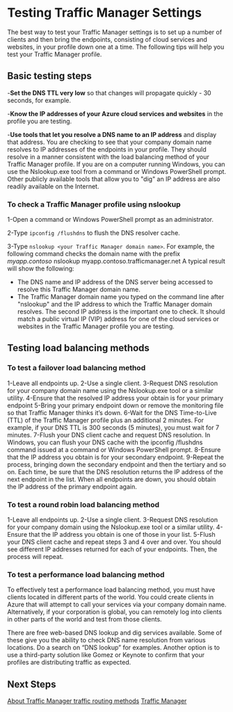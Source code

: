 ﻿<properties
   pageTitle="Testing your Traffic Manager settings"
   description="This article will help you test your Traffic Manager settings."
   services="traffic-manager"
   documentationCenter="na"
   authors="sdwheeler"
   manager="carmonm"
   editor="tysonn" />
<tags 
   ms.service="traffic-manager"
   ms.devlang="na"
   ms.topic="article"
   ms.tgt_pltfrm="na"
   ms.workload="infrastructure-services"
   ms.date="06/10/2016"
   ms.author="sewhee" />

# Testing Traffic Manager Settings

The best way to test your Traffic Manager settings is to set up a number of clients and then bring the endpoints, consisting of cloud services and websites, in your profile down one at a time. The following tips will help you test your Traffic Manager profile.

## Basic testing steps

-**Set the DNS TTL very low** so that changes will propagate quickly - 30 seconds, for example.

-**Know the IP addresses of your Azure cloud services and websites** in the profile you are testing.

-**Use tools that let you resolve a DNS name to an IP address** and display that address. You are checking to see that your company domain name resolves to IP addresses of the endpoints in your profile. They should resolve in a manner consistent with the load balancing method of your Traffic Manager profile. If you are on a computer running Windows, you can use the Nslookup.exe tool from a command or Windows PowerShell prompt. Other publicly available tools that allow you to "dig" an IP address are also readily available on the Internet.

### To check a Traffic Manager profile using nslookup

1-Open a command or Windows PowerShell prompt as an administrator.

2-Type `ipconfig /flushdns` to flush the DNS resolver cache.

3-Type `nslookup <your Traffic Manager domain name>`. For example, the following command checks the domain name with the prefix *myapp.contoso*
    nslookup myapp.contoso.trafficmanager.net
A typical result will show the following:
- The DNS name and IP address of the DNS server being accessed to resolve this Traffic Manager domain name.
- The Traffic Manager domain name you typed on the command line after "nslookup" and the IP address to which the Traffic Manager domain resolves. The second IP address is the important one to check. It should match a public virtual IP (VIP) address for one of the cloud services or websites in the Traffic Manager profile you are testing.

## Testing load balancing methods


### To test a failover load balancing method

1-Leave all endpoints up.
2-Use a single client.
3-Request DNS resolution for your company domain name using the Nslookup.exe tool or a similar utility.
4-Ensure that the resolved IP address your obtain is for your primary endpoint
5-Bring your primary endpoint down or remove the monitoring file so that Traffic Manager thinks it’s down.
6-Wait for the DNS Time-to-Live (TTL) of the Traffic Manager profile plus an additional 2 minutes. For example, if your DNS TTL is 300 seconds (5 minutes), you must wait for 7 minutes.
7-Flush your DNS client cache and request DNS resolution. In Windows, you can flush your DNS cache with the ipconfig /flushdns command issued at a command or Windows PowerShell prompt.
8-Ensure that the IP address you obtain is for your secondary endpoint.
9-Repeat the process, bringing down the secondary endpoint and then the tertiary and so on. Each time, be sure that the DNS resolution returns the IP address of the next endpoint in the list. When all endpoints are down, you should obtain the IP address of the primary endpoint again.

### To test a round robin load balancing method

1-Leave all endpoints up.
2-Use a single client.
3-Request DNS resolution for your company domain using the Nslookup.exe tool or a similar utility.
4-Ensure that the IP address you obtain is one of those in your list.
5-Flush your DNS client cache and repeat steps 3 and 4 over and over. You should see different IP addresses returned for each of your endpoints. Then, the process will repeat.

### To test a performance load balancing method

To effectively test a performance load balancing method, you must have clients located in different parts of the world. You could create clients in Azure that will attempt to call your services via your company domain name. Alternatively, if your corporation is global, you can remotely log into clients in other parts of the world and test from those clients.

There are free web-based DNS lookup and dig services available. Some of these give you the ability to check DNS name resolution from various locations. Do a search on “DNS lookup” for examples. Another option is to use a third-party solution like Gomez or Keynote to confirm that your profiles are distributing traffic as expected.

## Next Steps

[About Traffic Manager traffic routing methods](traffic-manager-routing-methods.md)
[Traffic Manager](traffic-manager-overview.md)
 
